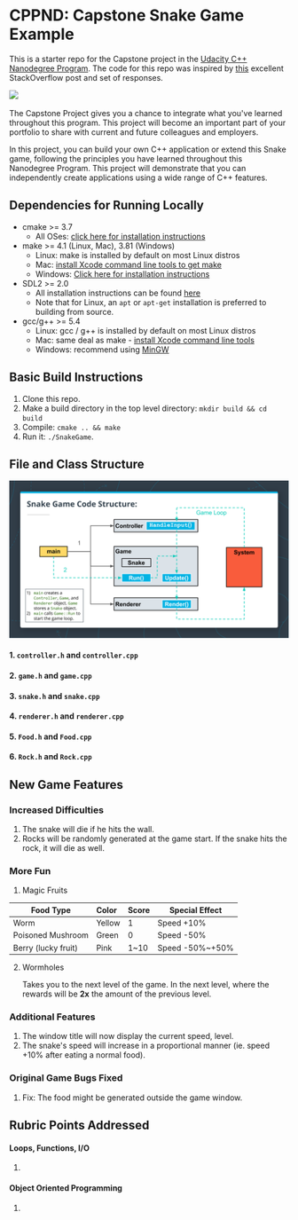 # CPPND: Capstone Snake Game Example

This is a starter repo for the Capstone project in the [Udacity C++ Nanodegree Program](https://www.udacity.com/course/c-plus-plus-nanodegree--nd213). The code for this repo was inspired by [this](https://codereview.stackexchange.com/questions/212296/snake-game-in-c-with-sdl) excellent StackOverflow post and set of responses.

<img src="snake_game.gif"/>

The Capstone Project gives you a chance to integrate what you've learned throughout this program. This project will become an important part of your portfolio to share with current and future colleagues and employers.

In this project, you can build your own C++ application or extend this Snake game, following the principles you have learned throughout this Nanodegree Program. This project will demonstrate that you can independently create applications using a wide range of C++ features.

## Dependencies for Running Locally
* cmake >= 3.7
  * All OSes: [click here for installation instructions](https://cmake.org/install/)
* make >= 4.1 (Linux, Mac), 3.81 (Windows)
  * Linux: make is installed by default on most Linux distros
  * Mac: [install Xcode command line tools to get make](https://developer.apple.com/xcode/features/)
  * Windows: [Click here for installation instructions](http://gnuwin32.sourceforge.net/packages/make.htm)
* SDL2 >= 2.0
  * All installation instructions can be found [here](https://wiki.libsdl.org/Installation)
  * Note that for Linux, an `apt` or `apt-get` installation is preferred to building from source.
* gcc/g++ >= 5.4
  * Linux: gcc / g++ is installed by default on most Linux distros
  * Mac: same deal as make - [install Xcode command line tools](https://developer.apple.com/xcode/features/)
  * Windows: recommend using [MinGW](http://www.mingw.org/)

## Basic Build Instructions

1. Clone this repo.
2. Make a build directory in the top level directory: `mkdir build && cd build`
3. Compile: `cmake .. && make`
4. Run it: `./SnakeGame`.

## File and Class Structure

<img src="file_structure.png"/>

#### 1. `controller.h` and `controller.cpp`

#### 2. `game.h` and `game.cpp`

#### 3. `snake.h` and `snake.cpp`

#### 4. `renderer.h` and `renderer.cpp`

#### 5. `Food.h` and `Food.cpp` 

#### 6. `Rock.h` and `Rock.cpp`



## New Game Features

### Increased Difficulties
1. The snake will die if he hits the wall.
2. Rocks will be randomly generated at the game start. If the snake hits the rock, it will die as well.

### More Fun
1. Magic Fruits

| Food Type           | Color  | Score | Special Effect  |
| ------------------- | :----- | :---- | --------------- |
| Worm                | Yellow | 1     | Speed +10%      |
| Poisoned Mushroom   | Green  | 0     | Speed -50%      |
| Berry (lucky fruit) | Pink   | 1~10  | Speed -50%~+50% |

2. Wormholes 

   Takes you to the next level of the game. In the next level, where the rewards will be **2x** the amount of the previous level.

### Additional Features
1. The window title will now display the current speed, level.
2. The snake's speed will increase in a proportional manner (ie. speed +10% after eating a normal food).

### Original Game Bugs Fixed
1. Fix: The food might be generated outside the game window.



## Rubric Points Addressed

#### Loops, Functions, I/O
1. 

#### Object Oriented Programming
1. 